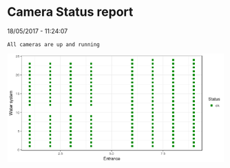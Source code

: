 Camera Status report
================
18/05/2017 - 11:24:07

    All cameras are up and running

![](camreport_files/figure-markdown_github/unnamed-chunk-2-1.png)
